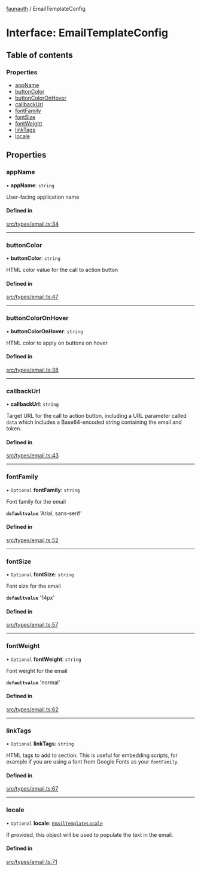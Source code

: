 [faunauth](../index.md) / EmailTemplateConfig

# Interface: EmailTemplateConfig

## Table of contents

### Properties

- [appName](EmailTemplateConfig.md#appname)
- [buttonColor](EmailTemplateConfig.md#buttoncolor)
- [buttonColorOnHover](EmailTemplateConfig.md#buttoncoloronhover)
- [callbackUrl](EmailTemplateConfig.md#callbackurl)
- [fontFamily](EmailTemplateConfig.md#fontfamily)
- [fontSize](EmailTemplateConfig.md#fontsize)
- [fontWeight](EmailTemplateConfig.md#fontweight)
- [linkTags](EmailTemplateConfig.md#linktags)
- [locale](EmailTemplateConfig.md#locale)

## Properties

### appName

• **appName**: `string`

User-facing application name

#### Defined in

[src/types/email.ts:34](https://github.com/alexnitta/faunauth/blob/2cd7813/src/types/email.ts#L34)

___

### buttonColor

• **buttonColor**: `string`

HTML color value for the call to action button

#### Defined in

[src/types/email.ts:47](https://github.com/alexnitta/faunauth/blob/2cd7813/src/types/email.ts#L47)

___

### buttonColorOnHover

• **buttonColorOnHover**: `string`

HTML color to apply on buttons on hover

#### Defined in

[src/types/email.ts:38](https://github.com/alexnitta/faunauth/blob/2cd7813/src/types/email.ts#L38)

___

### callbackUrl

• **callbackUrl**: `string`

Target URL for the call to action button, including a URL parameter called `data` which
includes a Base64-encoded string containing the email and token.

#### Defined in

[src/types/email.ts:43](https://github.com/alexnitta/faunauth/blob/2cd7813/src/types/email.ts#L43)

___

### fontFamily

• `Optional` **fontFamily**: `string`

Font family for the email

**`defaultvalue`** 'Arial, sans-serif'

#### Defined in

[src/types/email.ts:52](https://github.com/alexnitta/faunauth/blob/2cd7813/src/types/email.ts#L52)

___

### fontSize

• `Optional` **fontSize**: `string`

Font size for the email

**`defaultvalue`** '14px'

#### Defined in

[src/types/email.ts:57](https://github.com/alexnitta/faunauth/blob/2cd7813/src/types/email.ts#L57)

___

### fontWeight

• `Optional` **fontWeight**: `string`

Font weight for the email

**`defaultvalue`** 'normal'

#### Defined in

[src/types/email.ts:62](https://github.com/alexnitta/faunauth/blob/2cd7813/src/types/email.ts#L62)

___

### linkTags

• `Optional` **linkTags**: `string`

HTML <link> tags to add to <head> section. This is useful for embedding scripts, for example
if you are using a font from Google Fonts as your `fontFamily`.

#### Defined in

[src/types/email.ts:67](https://github.com/alexnitta/faunauth/blob/2cd7813/src/types/email.ts#L67)

___

### locale

• `Optional` **locale**: [`EmailTemplateLocale`](EmailTemplateLocale.md)

If provided, this object will be used to populate the text in the email.

#### Defined in

[src/types/email.ts:71](https://github.com/alexnitta/faunauth/blob/2cd7813/src/types/email.ts#L71)
